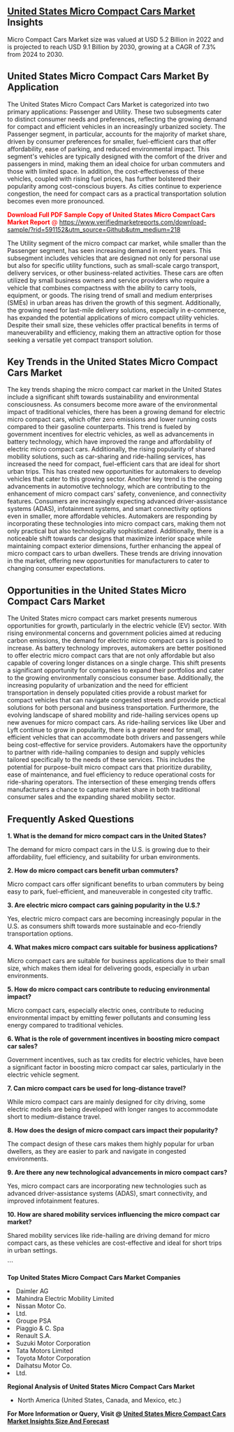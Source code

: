 <h2><a href="https://www.verifiedmarketreports.com/download-sample/?rid=591152&amp;utm_source=Github&amp;utm_medium=218" target="_blank">United States Micro Compact Cars Market</a> Insights</h2><p>Micro Compact Cars Market size was valued at USD 5.2 Billion in 2022 and is projected to reach USD 9.1 Billion by 2030, growing at a CAGR of 7.3% from 2024 to 2030.</p><p> <h2>United States Micro Compact Cars Market By Application</h2> <p>The United States Micro Compact Cars Market is categorized into two primary applications: Passenger and Utility. These two subsegments cater to distinct consumer needs and preferences, reflecting the growing demand for compact and efficient vehicles in an increasingly urbanized society. The Passenger segment, in particular, accounts for the majority of market share, driven by consumer preferences for smaller, fuel-efficient cars that offer affordability, ease of parking, and reduced environmental impact. This segment's vehicles are typically designed with the comfort of the driver and passengers in mind, making them an ideal choice for urban commuters and those with limited space. In addition, the cost-effectiveness of these vehicles, coupled with rising fuel prices, has further bolstered their popularity among cost-conscious buyers. As cities continue to experience congestion, the need for compact cars as a practical transportation solution becomes even more pronounced. <p><span class=""><span style="color: #ff0000;"><strong>Download Full PDF Sample Copy of United States Micro Compact Cars Market Report</strong> @ </span><a href="https://www.verifiedmarketreports.com/download-sample/?rid=591152&amp;utm_source=Github&amp;utm_medium=218" target="_blank">https://www.verifiedmarketreports.com/download-sample/?rid=591152&amp;utm_source=Github&amp;utm_medium=218</a></span></p></p> <p>The Utility segment of the micro compact car market, while smaller than the Passenger segment, has seen increasing demand in recent years. This subsegment includes vehicles that are designed not only for personal use but also for specific utility functions, such as small-scale cargo transport, delivery services, or other business-related activities. These cars are often utilized by small business owners and service providers who require a vehicle that combines compactness with the ability to carry tools, equipment, or goods. The rising trend of small and medium enterprises (SMEs) in urban areas has driven the growth of this segment. Additionally, the growing need for last-mile delivery solutions, especially in e-commerce, has expanded the potential applications of micro compact utility vehicles. Despite their small size, these vehicles offer practical benefits in terms of maneuverability and efficiency, making them an attractive option for those seeking a versatile yet compact transport solution.</p> <h2>Key Trends in the United States Micro Compact Cars Market</h2> <p>The key trends shaping the micro compact car market in the United States include a significant shift towards sustainability and environmental consciousness. As consumers become more aware of the environmental impact of traditional vehicles, there has been a growing demand for electric micro compact cars, which offer zero emissions and lower running costs compared to their gasoline counterparts. This trend is fueled by government incentives for electric vehicles, as well as advancements in battery technology, which have improved the range and affordability of electric micro compact cars. Additionally, the rising popularity of shared mobility solutions, such as car-sharing and ride-hailing services, has increased the need for compact, fuel-efficient cars that are ideal for short urban trips. This has created new opportunities for automakers to develop vehicles that cater to this growing sector. Another key trend is the ongoing advancements in automotive technology, which are contributing to the enhancement of micro compact cars' safety, convenience, and connectivity features. Consumers are increasingly expecting advanced driver-assistance systems (ADAS), infotainment systems, and smart connectivity options even in smaller, more affordable vehicles. Automakers are responding by incorporating these technologies into micro compact cars, making them not only practical but also technologically sophisticated. Additionally, there is a noticeable shift towards car designs that maximize interior space while maintaining compact exterior dimensions, further enhancing the appeal of micro compact cars to urban dwellers. These trends are driving innovation in the market, offering new opportunities for manufacturers to cater to changing consumer expectations. <h2>Opportunities in the United States Micro Compact Cars Market</h2> <p>The United States micro compact cars market presents numerous opportunities for growth, particularly in the electric vehicle (EV) sector. With rising environmental concerns and government policies aimed at reducing carbon emissions, the demand for electric micro compact cars is poised to increase. As battery technology improves, automakers are better positioned to offer electric micro compact cars that are not only affordable but also capable of covering longer distances on a single charge. This shift presents a significant opportunity for companies to expand their portfolios and cater to the growing environmentally conscious consumer base. Additionally, the increasing popularity of urbanization and the need for efficient transportation in densely populated cities provide a robust market for compact vehicles that can navigate congested streets and provide practical solutions for both personal and business transportation. Furthermore, the evolving landscape of shared mobility and ride-hailing services opens up new avenues for micro compact cars. As ride-hailing services like Uber and Lyft continue to grow in popularity, there is a greater need for small, efficient vehicles that can accommodate both drivers and passengers while being cost-effective for service providers. Automakers have the opportunity to partner with ride-hailing companies to design and supply vehicles tailored specifically to the needs of these services. This includes the potential for purpose-built micro compact cars that prioritize durability, ease of maintenance, and fuel efficiency to reduce operational costs for ride-sharing operators. The intersection of these emerging trends offers manufacturers a chance to capture market share in both traditional consumer sales and the expanding shared mobility sector. <h2>Frequently Asked Questions</h2> <p><b>1. What is the demand for micro compact cars in the United States?</b></p> <p>The demand for micro compact cars in the U.S. is growing due to their affordability, fuel efficiency, and suitability for urban environments.</p> <p><b>2. How do micro compact cars benefit urban commuters?</b></p> <p>Micro compact cars offer significant benefits to urban commuters by being easy to park, fuel-efficient, and maneuverable in congested city traffic.</p> <p><b>3. Are electric micro compact cars gaining popularity in the U.S.?</b></p> <p>Yes, electric micro compact cars are becoming increasingly popular in the U.S. as consumers shift towards more sustainable and eco-friendly transportation options.</p> <p><b>4. What makes micro compact cars suitable for business applications?</b></p> <p>Micro compact cars are suitable for business applications due to their small size, which makes them ideal for delivering goods, especially in urban environments.</p> <p><b>5. How do micro compact cars contribute to reducing environmental impact?</b></p> <p>Micro compact cars, especially electric ones, contribute to reducing environmental impact by emitting fewer pollutants and consuming less energy compared to traditional vehicles.</p> <p><b>6. What is the role of government incentives in boosting micro compact car sales?</b></p> <p>Government incentives, such as tax credits for electric vehicles, have been a significant factor in boosting micro compact car sales, particularly in the electric vehicle segment.</p> <p><b>7. Can micro compact cars be used for long-distance travel?</b></p> <p>While micro compact cars are mainly designed for city driving, some electric models are being developed with longer ranges to accommodate short to medium-distance travel.</p> <p><b>8. How does the design of micro compact cars impact their popularity?</b></p> <p>The compact design of these cars makes them highly popular for urban dwellers, as they are easier to park and navigate in congested environments.</p> <p><b>9. Are there any new technological advancements in micro compact cars?</b></p> <p>Yes, micro compact cars are incorporating new technologies such as advanced driver-assistance systems (ADAS), smart connectivity, and improved infotainment features.</p> <p><b>10. How are shared mobility services influencing the micro compact car market?</b></p> <p>Shared mobility services like ride-hailing are driving demand for micro compact cars, as these vehicles are cost-effective and ideal for short trips in urban settings.</p> ```</p><p><strong>Top United States Micro Compact Cars Market Companies</strong></p><div data-test-id=""><p><li>Daimler AG</li><li> Mahindra Electric Mobility Limited</li><li> Nissan Motor Co.</li><li> Ltd.</li><li> Groupe PSA</li><li> Piaggio & C. Spa</li><li> Renault S.A.</li><li> Suzuki Motor Corporation</li><li> Tata Motors Limited</li><li> Toyota Motor Corporation</li><li> Daihatsu Motor Co.</li><li> Ltd.</li></p><div><strong>Regional Analysis of&nbsp;United States Micro Compact Cars Market</strong></div><ul><li dir="ltr"><p dir="ltr">North America&nbsp;(United States, Canada, and Mexico, etc.)</p></li></ul><p><strong>For More Information or Query, Visit @&nbsp;</strong><strong><a href="https://www.verifiedmarketreports.com/product/micro-compact-cars-market/?utm_source=Github&amp;utm_medium=218" target="_blank">United States Micro Compact Cars Market Insights Size And Forecast</a></strong></p></div>
